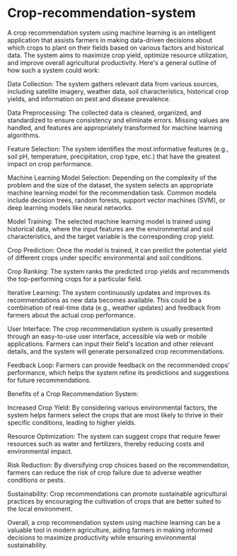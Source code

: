 # Crop-recommendation-system
A crop recommendation system using machine learning is an intelligent application that assists farmers in making data-driven decisions about which crops to plant on their fields based on various factors and historical data. The system aims to maximize crop yield, optimize resource utilization, and improve overall agricultural productivity. Here's a general outline of how such a system could work:

Data Collection: The system gathers relevant data from various sources, including satellite imagery, weather data, soil characteristics, historical crop yields, and information on pest and disease prevalence.

Data Preprocessing: The collected data is cleaned, organized, and standardized to ensure consistency and eliminate errors. Missing values are handled, and features are appropriately transformed for machine learning algorithms.

Feature Selection: The system identifies the most informative features (e.g., soil pH, temperature, precipitation, crop type, etc.) that have the greatest impact on crop performance.

Machine Learning Model Selection: Depending on the complexity of the problem and the size of the dataset, the system selects an appropriate machine learning model for the recommendation task. Common models include decision trees, random forests, support vector machines (SVM), or deep learning models like neural networks.

Model Training: The selected machine learning model is trained using historical data, where the input features are the environmental and soil characteristics, and the target variable is the corresponding crop yield.

Crop Prediction: Once the model is trained, it can predict the potential yield of different crops under specific environmental and soil conditions.

Crop Ranking: The system ranks the predicted crop yields and recommends the top-performing crops for a particular field.

Iterative Learning: The system continuously updates and improves its recommendations as new data becomes available. This could be a combination of real-time data (e.g., weather updates) and feedback from farmers about the actual crop performance.

User Interface: The crop recommendation system is usually presented through an easy-to-use user interface, accessible via web or mobile applications. Farmers can input their field's location and other relevant details, and the system will generate personalized crop recommendations.

Feedback Loop: Farmers can provide feedback on the recommended crops' performance, which helps the system refine its predictions and suggestions for future recommendations.

Benefits of a Crop Recommendation System:

Increased Crop Yield: By considering various environmental factors, the system helps farmers select the crops that are most likely to thrive in their specific conditions, leading to higher yields.

Resource Optimization: The system can suggest crops that require fewer resources such as water and fertilizers, thereby reducing costs and environmental impact.

Risk Reduction: By diversifying crop choices based on the recommendation, farmers can reduce the risk of crop failure due to adverse weather conditions or pests.

Sustainability: Crop recommendations can promote sustainable agricultural practices by encouraging the cultivation of crops that are better suited to the local environment.

Overall, a crop recommendation system using machine learning can be a valuable tool in modern agriculture, aiding farmers in making informed decisions to maximize productivity while ensuring environmental sustainability.
